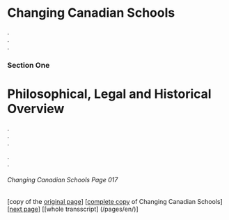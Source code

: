 # Changing Canadian Schools
.  
.  
.  
### Section One
# Philosophical, Legal and Historical Overview
.  
.  
.  

.  
.  
###### Changing Canadian Schools Page 017

[copy of the [original page](/copies-from-original/CCS017.png)]
[[complete copy](/copies-from-original/BestCopy_Changing_Canadian_Schools_Perspectives_on_Disability_and_Inclusion.pdf) of Changing Canadian Schools]
[[next page](Changing_Canadian_Schools-018)]
[[whole transscript] (/pages/en/)]
